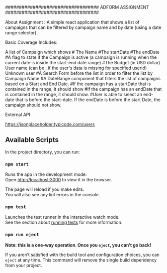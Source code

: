 ################################## ADFORM ASSIGNMENT ##################################

About Assignment : A simple react application that shows a list of campaigns that can be filtered by campaign name and by date (using a date range selector).

Basic Coverage Includes:

A list of Campaign which shows
    # The Name 
    #The startDate 
    #The endDate 
    #A flag to state if the Campaign is active (a campaign is running when the current date is inside the start-end date range) 
    #The Budget (in USD dollar) User name (can be , if the user's data is missing for specified userId) Unknown user 
    #A Search Form before the list in order to filter the list by Campaign Name 
    #A DateRange component that filters the list of campaigns based on a Start and End Date. 
        #If the campaign has a startDate that is contained in the range, it should show 
        #If the campaign has an endDate that is contained in the range, it should show. 
        #User is able to select an end-date that is before the start-date. If the endDate is before the start Date, the campaign should not show.

External API

https://jsonplaceholder.typicode.com/users


## Available Scripts

In the project directory, you can run:

### `npm start`

Runs the app in the development mode.<br />
Open [http://localhost:3000](http://localhost:3000) to view it in the browser.

The page will reload if you make edits.<br />
You will also see any lint errors in the console.

### `npm test`

Launches the test runner in the interactive watch mode.<br />
See the section about [running tests](https://facebook.github.io/create-react-app/docs/running-tests) for more information.


### `npm run eject`

**Note: this is a one-way operation. Once you `eject`, you can’t go back!**

If you aren’t satisfied with the build tool and configuration choices, you can `eject` at any time. This command will remove the single build dependency from your project.



